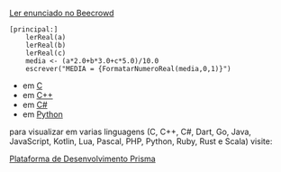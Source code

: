 [Ler enunciado no Beecrowd](https://www.beecrowd.com.br/judge/en/problems/view/1006)

``` 
[principal:]
    lerReal(a)
    lerReal(b)
    lerReal(c)
    media <- (a*2.0+b*3.0+c*5.0)/10.0
    escrever("MEDIA = {FormatarNumeroReal(media,0,1)}")
```

- em [C](https://prism-dev-platform.herokuapp.com/tela-demo-transpilado.html?idDemo=6&idTarget=1)
- em [C++](https://prism-dev-platform.herokuapp.com/tela-demo-transpilado.html?idDemo=6&idTarget=2)
- em [C#](https://prism-dev-platform.herokuapp.com/tela-demo-transpilado.html?idDemo=6&idTarget=3)
- em [Python](https://prism-dev-platform.herokuapp.com/tela-demo-transpilado.html?idDemo=6&idTarget=12)

para visualizar em varias linguagens (C, C++, C#, Dart, Go, Java, JavaScript, Kotlin, Lua, Pascal, PHP, Python, Ruby, Rust e Scala) visite:

[Plataforma de Desenvolvimento Prisma](https://prism-dev-platform.herokuapp.com/tela-demo.html?idDemo=6)
